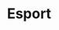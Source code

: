 ---
category: [Esport] #Category ID.
hue: var(--c-themeHueGreen) #Category hue. See note [1].
title: Esport #Category title.
description: All posts regarding esport can be found here.
---